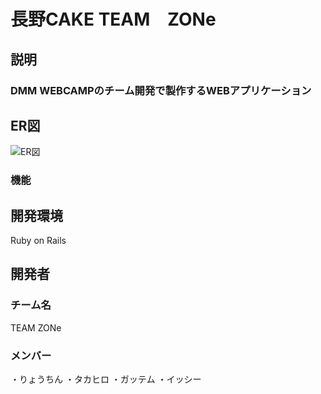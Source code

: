 # 長野CAKE  TEAM　ZONe

## 説明

### DMM WEBCAMPのチーム開発で製作するWEBアプリケーション

## ER図

![ER図](https://user-images.githubusercontent.com/76931463/112425381-4f8afc80-8d79-11eb-8991-73e4b61d4727.jpg)

### 機能
## 開発環境　
Ruby on Rails

## 開発者
### チーム名
TEAM ZONe

### メンバー
・りょうちん
・タカヒロ
・ガッテム
・イッシー
